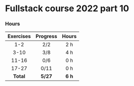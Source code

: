 # Fullstack course 2022 part 10

### Hours

| Exercises | Progress | Hours |
| :----:|:----:|:----:|
| 1-2 | 2/2 | 2 h |
| 3-10 | 3/8 | 4 h |
| 11-16 | 0/6 | 0 h |
| 17-27 | 0/11 | 0 h |
| **Total** | **5/27** | **6 h**
